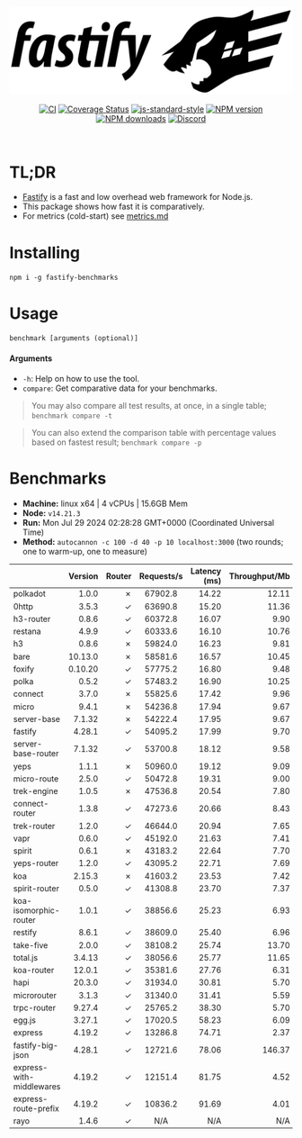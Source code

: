 <div align="center">
  <img src="https://github.com/fastify/graphics/raw/HEAD/fastify-landscape-outlined.svg" width="650" height="auto"/>
</div>

<div align="center">

[![CI](https://github.com/fastify/fastify/workflows/ci/badge.svg)](https://github.com/fastify/fastify/actions/workflows/ci.yml)
[![Coverage Status](https://coveralls.io/repos/github/fastify/fastify/badge.svg?branch=master)](https://coveralls.io/github/fastify/fastify?branch=master)
[![js-standard-style](https://img.shields.io/badge/code%20style-standard-brightgreen.svg?style=flat)](http://standardjs.com/)
[![NPM version](https://img.shields.io/npm/v/fastify.svg?style=flat)](https://www.npmjs.com/package/fastify)
[![NPM downloads](https://img.shields.io/npm/dm/fastify.svg?style=flat)](https://www.npmjs.com/package/fastify) [![Discord](https://img.shields.io/discord/725613461949906985)](https://discord.gg/fastify)

</div>
<br />

# TL;DR

* [Fastify](https://github.com/fastify/fastify) is a fast and low overhead web framework for Node.js.
* This package shows how fast it is comparatively.
* For metrics (cold-start) see [metrics.md](./METRICS.md)

# Installing

```
npm i -g fastify-benchmarks
```

# Usage

```
benchmark [arguments (optional)]
```

#### Arguments

* `-h`: Help on how to use the tool.
* `compare`: Get comparative data for your benchmarks.

> You may also compare all test results, at once, in a single table; `benchmark compare -t`

> You can also extend the comparison table with percentage values based on fastest result; `benchmark compare -p`
# Benchmarks

* __Machine:__ linux x64 | 4 vCPUs | 15.6GB Mem
* __Node:__ `v14.21.3`
* __Run:__ Mon Jul 29 2024 02:28:28 GMT+0000 (Coordinated Universal Time)
* __Method:__ `autocannon -c 100 -d 40 -p 10 localhost:3000` (two rounds; one to warm-up, one to measure)

|                          | Version | Router | Requests/s | Latency (ms) | Throughput/Mb |
| :--                      | --:     | --:    | :-:        | --:          | --:           |
| polkadot                 | 1.0.0   | ✗      | 67902.8    | 14.22        | 12.11         |
| 0http                    | 3.5.3   | ✓      | 63690.8    | 15.20        | 11.36         |
| h3-router                | 0.8.6   | ✓      | 60372.8    | 16.07        | 9.90          |
| restana                  | 4.9.9   | ✓      | 60333.6    | 16.10        | 10.76         |
| h3                       | 0.8.6   | ✗      | 59824.0    | 16.23        | 9.81          |
| bare                     | 10.13.0 | ✗      | 58581.6    | 16.57        | 10.45         |
| foxify                   | 0.10.20 | ✓      | 57775.2    | 16.80        | 9.48          |
| polka                    | 0.5.2   | ✓      | 57483.2    | 16.90        | 10.25         |
| connect                  | 3.7.0   | ✗      | 55825.6    | 17.42        | 9.96          |
| micro                    | 9.4.1   | ✗      | 54236.8    | 17.94        | 9.67          |
| server-base              | 7.1.32  | ✗      | 54222.4    | 17.95        | 9.67          |
| fastify                  | 4.28.1  | ✓      | 54095.2    | 17.99        | 9.70          |
| server-base-router       | 7.1.32  | ✓      | 53700.8    | 18.12        | 9.58          |
| yeps                     | 1.1.1   | ✗      | 50960.0    | 19.12        | 9.09          |
| micro-route              | 2.5.0   | ✓      | 50472.8    | 19.31        | 9.00          |
| trek-engine              | 1.0.5   | ✗      | 47536.8    | 20.54        | 7.80          |
| connect-router           | 1.3.8   | ✓      | 47273.6    | 20.66        | 8.43          |
| trek-router              | 1.2.0   | ✓      | 46644.0    | 20.94        | 7.65          |
| vapr                     | 0.6.0   | ✓      | 45192.0    | 21.63        | 7.41          |
| spirit                   | 0.6.1   | ✗      | 43183.2    | 22.64        | 7.70          |
| yeps-router              | 1.2.0   | ✓      | 43095.2    | 22.71        | 7.69          |
| koa                      | 2.15.3  | ✗      | 41603.2    | 23.53        | 7.42          |
| spirit-router            | 0.5.0   | ✓      | 41308.8    | 23.70        | 7.37          |
| koa-isomorphic-router    | 1.0.1   | ✓      | 38856.6    | 25.23        | 6.93          |
| restify                  | 8.6.1   | ✓      | 38609.0    | 25.40        | 6.96          |
| take-five                | 2.0.0   | ✓      | 38108.2    | 25.74        | 13.70         |
| total.js                 | 3.4.13  | ✓      | 38056.6    | 25.77        | 11.65         |
| koa-router               | 12.0.1  | ✓      | 35381.6    | 27.76        | 6.31          |
| hapi                     | 20.3.0  | ✓      | 31934.0    | 30.81        | 5.70          |
| microrouter              | 3.1.3   | ✓      | 31340.0    | 31.41        | 5.59          |
| trpc-router              | 9.27.4  | ✓      | 25765.2    | 38.30        | 5.70          |
| egg.js                   | 3.27.1  | ✓      | 17020.5    | 58.23        | 6.09          |
| express                  | 4.19.2  | ✓      | 13286.8    | 74.71        | 2.37          |
| fastify-big-json         | 4.28.1  | ✓      | 12721.6    | 78.06        | 146.37        |
| express-with-middlewares | 4.19.2  | ✓      | 12151.4    | 81.75        | 4.52          |
| express-route-prefix     | 4.19.2  | ✓      | 10836.2    | 91.69        | 4.01          |
| rayo                     | 1.4.6   | ✓      | N/A        | N/A          | N/A           |
